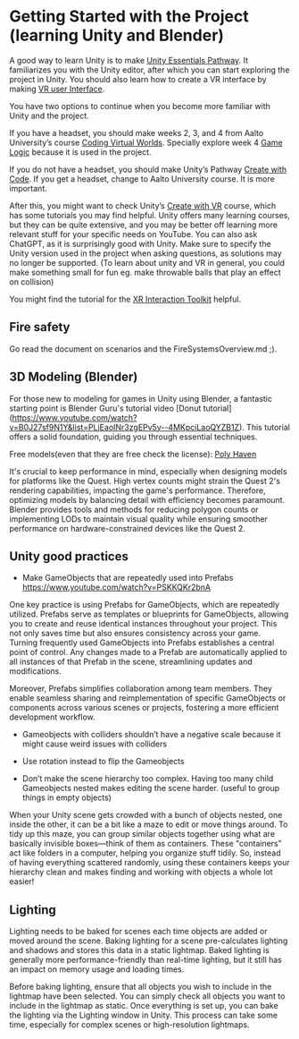 # Getting Started with the Project (learning Unity and Blender)

A good way to learn Unity is to make [Unity Essentials Pathway](https://learn.unity.com/pathway/unity-essentials). It familiarizes you with the Unity editor, after which you can start exploring the project in Unity. You should also learn how to create a VR interface by making [VR user Interface](https://learn.unity.com/tutorial/11-user-interface). 

You have two options to continue when you become more familiar with Unity and the project.

If you have a headset, you should make weeks 2, 3, and 4 from Aalto University’s course [Coding Virtual Worlds](https://www.sebastianjiroschlecht.com/courses/cvw2023/week2/firstscene/). Specially explore week 4 [Game Logic](https://www.sebastianjiroschlecht.com/courses/cvw2023/week4/gamelogic/) because it is used in the project.

If you do not have a headset, you should make Unity’s Pathway [Create with Code](https://learn.unity.com/course/create-with-code). If you get a headset, change to Aalto University course. It is more important.

After this, you might want to check Unity’s [Create with VR](https://learn.unity.com/course/create-with-vr?uv=2020.3) course, which has some tutorials you may find helpful. Unity offers many learning courses, but they can be quite extensive, and you may be better off learning more relevant stuff for your specific needs on YouTube. You can also ask ChatGPT, as it is surprisingly good with Unity. Make sure to specify the Unity version used in the project when asking questions, as solutions may no longer be supported. (To learn about unity and VR in general, you could make something small for fun eg. make throwable balls that play an effect on collision)

You might find the tutorial for the [XR Interaction Toolkit](https://www.youtube.com/watch?v=5ZBkEYUyBWQ) helpful.

## Fire safety
Go read the document on scenarios and the FireSystemsOverview.md ;).
## 3D Modeling (Blender)
For those new to modeling for games in Unity using Blender, a fantastic starting point is Blender Guru's tutorial video [Donut tutorial] (https://www.youtube.com/watch?v=B0J27sf9N1Y&list=PLjEaoINr3zgEPv5y--4MKpciLaoQYZB1Z). This tutorial offers a solid foundation, guiding you through essential techniques.

Free models(even that they are free check the license):
[Poly Haven](https://polyhaven.com/)

It's crucial to keep performance in mind, especially when designing models for platforms like the Quest. High vertex counts might strain the Quest 2's rendering capabilities, impacting the game's performance. Therefore, optimizing models by balancing detail with efficiency becomes paramount. Blender provides tools and methods for reducing polygon counts or implementing LODs to maintain visual quality while ensuring smoother performance on hardware-constrained devices like the Quest 2.


## Unity good practices
- Make GameObjects that are repeatedly used into Prefabs https://www.youtube.com/watch?v=PSKKQKr2bnA

One key practice is using Prefabs for GameObjects, which are repeatedly utilized. Prefabs serve as templates or blueprints for GameObjects, allowing you to create and reuse identical instances throughout your project. This not only saves time but also ensures consistency across your game. Turning frequently used GameObjects into Prefabs establishes a central point of control. Any changes made to a Prefab are automatically applied to all instances of that Prefab in the scene, streamlining updates and modifications.

Moreover, Prefabs simplifies collaboration among team members. They enable seamless sharing and reimplementation of specific GameObjects or components across various scenes or projects, fostering a more efficient development workflow.

- Gameobjects with colliders shouldn’t have a negative scale because it might cause weird issues with colliders

- Use rotation instead to flip the Gameobjects

- Don’t make the scene hierarchy too complex. Having too many child Gameobjects nested makes editing the scene harder. (useful to group things in empty objects)

When your Unity scene gets crowded with a bunch of objects nested, one inside the other, it can be a bit like a maze to edit or move things around. To tidy up this maze, you can group similar objects together using what are basically invisible boxes—think of them as containers. These "containers" act like folders in a computer, helping you organize stuff tidily. So, instead of having everything scattered randomly, using these containers keeps your hierarchy clean and makes finding and working with objects a whole lot easier!
 

## Lighting

Lighting needs to be baked for scenes each time objects are added or moved around the scene. Baking lighting for a scene pre-calculates lighting and shadows and stores this data in a static lightmap. Baked lighting is generally more performance-friendly than real-time lighting, but it still has an impact on memory usage and loading times. 

Before baking lighting, ensure that all objects you wish to include in the lightmap have been selected. You can simply check all objects you want to include in the lightmap as static. Once everything is set up, you can bake the lighting via the Lighting window in Unity. This process can take some time, especially for complex scenes or high-resolution lightmaps.
